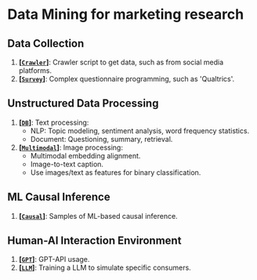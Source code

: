 # Data Mining for marketing research

## Data Collection

1. **[[`Crawler`](https://gitee.com/dengxw66/MKT_data_mining/tree/master/Crawler)]**: Crawler script to get data, such as from social media platforms.
2. **[[`Survey`](https://gitee.com/dengxw66/MKT_data_mining/tree/master/Survey)]**: Complex questionnaire programming, such as 'Qualtrics'.

## Unstructured Data Processing

1. **[[`DB`](https://gitee.com/dengxw66/MKT_data_mining/tree/master/DB)]**: Text processing:
    - NLP: Topic modeling, sentiment analysis, word frequency statistics.
    - Document: Questioning, summary, retrieval.
2. **[[`Multimodal`](https://gitee.com/dengxw66/MKT_data_mining/tree/master/Multimodal)]**: Image processing:
    - Multimodal embedding alignment.
    - Image-to-text caption.
    - Use images/text as features for binary classification.

## ML Causal Inference

1. **[[`Causal`](https://gitee.com/dengxw66/MKT_data_mining/tree/master/Causal)]**: Samples of ML-based causal inference.

## Human-AI Interaction Environment

1. **[[`GPT`](https://gitee.com/dengxw66/MKT_data_mining/tree/master/GPT)]**: GPT-API usage.
2. **[[`LLM`](https://gitee.com/dengxw66/MKT_data_mining/tree/master/LLM)]**: Training a LLM to simulate specific consumers.